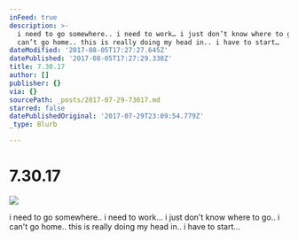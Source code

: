```yaml
---
inFeed: true
description: >-
  i need to go somewhere.. i need to work… i just don’t know where to go.. i
  can’t go home.. this is really doing my head in.. i have to start…
dateModified: '2017-08-05T17:27:27.645Z'
datePublished: '2017-08-05T17:27:29.338Z'
title: 7.30.17
author: []
publisher: {}
via: {}
sourcePath: _posts/2017-07-29-73017.md
starred: false
datePublishedOriginal: '2017-07-29T23:09:54.779Z'
_type: Blurb

---
```

# 7.30.17
![](https://the-grid-user-content.s3-us-west-2.amazonaws.com/3d9809ac-fe95-4071-813a-ce8dbd482e63.jpg)

i need to go somewhere.. i need to work... i just don't know where to go.. i can't go home.. this is really doing my head in.. i have to start...